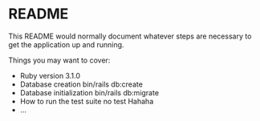 # README

This README would normally document whatever steps are necessary to get the
application up and running.

Things you may want to cover:

* Ruby version
  3.1.0
* Database creation
  bin/rails db:create
* Database initialization
  bin/rails db:migrate
* How to run the test suite
  no test Hahaha
* ...
